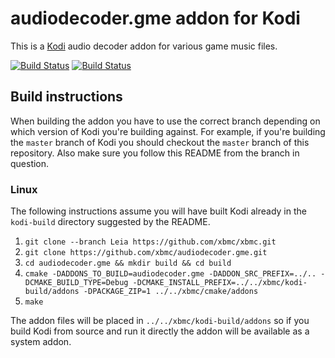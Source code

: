 # audiodecoder.gme addon for Kodi

This is a [Kodi](http://kodi.tv) audio decoder addon for various game music files.

[![Build Status](https://travis-ci.org/xbmc/audiodecoder.gme.svg?branch=master)](https://travis-ci.org/xbmc/audiodecoder.gme)
[![Build Status](https://ci.appveyor.com/api/projects/status/github/xbmc/audiodecoder.gme?svg=true)](https://ci.appveyor.com/project/xbmc/audiodecoder-gme)

## Build instructions

When building the addon you have to use the correct branch depending on which version of Kodi you're building against. 
For example, if you're building the `master` branch of Kodi you should checkout the `master` branch of this repository. 
Also make sure you follow this README from the branch in question.

### Linux

The following instructions assume you will have built Kodi already in the `kodi-build` directory 
suggested by the README.

1. `git clone --branch Leia https://github.com/xbmc/xbmc.git`
2. `git clone https://github.com/xbmc/audiodecoder.gme.git`
3. `cd audiodecoder.gme && mkdir build && cd build`
4. `cmake -DADDONS_TO_BUILD=audiodecoder.gme -DADDON_SRC_PREFIX=../.. -DCMAKE_BUILD_TYPE=Debug -DCMAKE_INSTALL_PREFIX=../../xbmc/kodi-build/addons -DPACKAGE_ZIP=1 ../../xbmc/cmake/addons`
5. `make`

The addon files will be placed in `../../xbmc/kodi-build/addons` so if you build Kodi from source and run it directly 
the addon will be available as a system addon.
